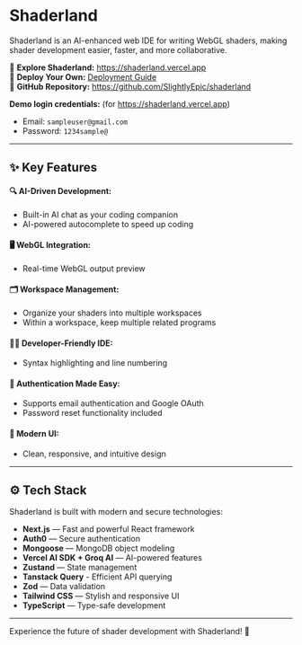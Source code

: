 # Shaderland
Shaderland is an AI-enhanced web IDE for writing WebGL shaders, making shader development easier, faster, and more collaborative.

🎨 **Explore Shaderland:** https://shaderland.vercel.app  
🚀 **Deploy Your Own:**  [Deployment Guide](https://github.com/SlightlyEpic/shaderland/Deploy_Guide.md)  
📂 **GitHub Repository:** https://github.com/SlightlyEpic/shaderland  

**Demo login credentials:** (for https://shaderland.vercel.app)
- Email: `sampleuser@gmail.com`
- Password: `1234sample@`

---

## ✨ Key Features

#### 🔍 AI-Driven Development:
- Built-in AI chat as your coding companion
- AI-powered autocomplete to speed up coding


#### 🖥️ WebGL Integration:
- Real-time WebGL output preview

#### 🗂 Workspace Management:
- Organize your shaders into multiple workspaces
- Within a workspace, keep multiple related programs

#### 🧑‍💻 Developer-Friendly IDE:
- Syntax highlighting and line numbering


#### 🔑 Authentication Made Easy:
- Supports email authentication and Google OAuth
- Password reset functionality included

#### 📱 Modern UI:
- Clean, responsive, and intuitive design

---

## ⚙️ Tech Stack
Shaderland is built with modern and secure technologies:

- **Next.js** — Fast and powerful React framework
- **Auth0** — Secure authentication
- **Mongoose** — MongoDB object modeling
- **Vercel AI SDK + Groq AI** — AI-powered features
- **Zustand** — State management
- **Tanstack Query** - Efficient API querying
- **Zod** — Data validation
- **Tailwind CSS** — Stylish and responsive UI
- **TypeScript** — Type-safe development

--- 
Experience the future of shader development with Shaderland! 🎉